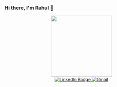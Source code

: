 ### Hi there, I'm Rahul 👋

<div id="header" align="center">
  <img src="https://media.giphy.com/media/f7omQNmgiyjj5sffvZ/giphy.gif" width="200"/>
</div>

<div id="badges" align="center">
  <a href="https://www.linkedin.com/in/rahul-kumar-799121123/">
    <img src="https://img.shields.io/badge/LinkedIn-blue?style=for-the-badge&logo=linkedin&logoColor=white" alt="LinkedIn Badge"/>
  </a>
  <a href="kumar.rahul226@gmail.com">
    <img src="https://img.shields.io/badge/Gmail-red?style=for-the-badge&logo=gmail&logoColor=white" title="Gmail"/>
  </a>
</div>

<!--
**Rahulk9520/Rahulk9520** is a ✨ _special_ ✨ repository because its `README.md` (this file) appears on your GitHub profile.

Here are some ideas to get you started:

- 🔭 I’m currently working on ...
- 🌱 I’m currently learning ...
- 👯 I’m looking to collaborate on ...
- 🤔 I’m looking for help with ...
- 💬 Ask me about ...
- 📫 How to reach me: ...
- 😄 Pronouns: ...
- ⚡ Fun fact: ...
-->
